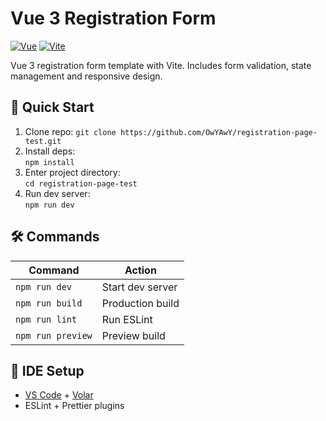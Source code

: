 # Vue 3 Registration Form

[![Vue](https://img.shields.io/badge/Vue-3.x-brightgreen)](https://vuejs.org/) [![Vite](https://img.shields.io/badge/Vite-4.x-blue)](https://vitejs.dev/)

Vue 3 registration form template with Vite. Includes form validation, state management and responsive design.

## 🚀 Quick Start

1. Clone repo:
   `git clone https://github.com/OwYAwY/registration-page-test.git`
2. Install deps:  
   `npm install`
3. Enter project directory:  
   `cd registration-page-test`
4. Run dev server:  
   `npm run dev`

## 🛠 Commands

| Command           | Action           |
| ----------------- | ---------------- |
| `npm run dev`     | Start dev server |
| `npm run build`   | Production build |
| `npm run lint`    | Run ESLint       |
| `npm run preview` | Preview build    |

## 🔧 IDE Setup

- [VS Code](https://code.visualstudio.com/) + [Volar](https://marketplace.visualstudio.com/items?itemName=Vue.volar)
- ESLint + Prettier plugins
